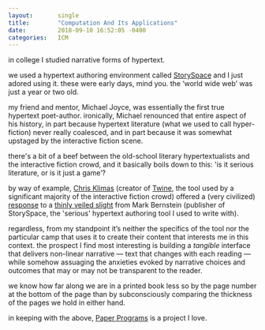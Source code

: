 ```yaml
---
layout:       single
title:        "Computation And Its Applications"
date:         2018-09-10 16:52:05 -0400
categories:   ICM
---
```


in college I studied narrative forms of hypertext.

we used a hypertext authoring environment called [StorySpace](https://www.eastgate.com/storyspace/) and I just adored using it. these were early days, mind you. the ‘world wide web’ was just a year or two old.

my friend and mentor, Michael Joyce, was essentially the first true hypertext poet-author. ironically, Michael renounced that entire aspect of his history, in part because hypertext literature (what we used to call hyper-fiction) never really coalesced, and in part because it was somewhat upstaged by the interactive fiction scene.

there's a bit of a beef between the old-school literary hypertextualists and the interactive fiction crowd, and it basically boils down to this: 'is it serious literature, or is it just a game’?

by way of example, [Chris Klimas](https://chrisklimas.com/) (creator of [Twine](https://twinery.org/), the tool used by a significant majority of the interactive fiction crowd) offered a (very civilized) [response](https://chrisklimas.com/the-economy-of-twine/) to a [thinly veiled slight](https://publishingperspectives.com/2014/02/exprima-talks-reading-hypertext-with-mark-berstein/) from Mark Bernstein (publisher of StorySpace, the 'serious' hypertext authoring tool I used to write with).

regardless, from my standpoint it’s neither the specifics of the tool nor the particular camp that uses it to create their content that interests me in this context. the prospect I find most interesting is building a *tangible* interface that delivers non-linear narrative — text that changes with each reading — while somehow assuaging the anxieties evoked by narrative choices and outcomes that may or may not be transparent to the reader.

we know how far along we are in a printed book less so by the page number at the bottom of the page than by subconsciously comparing the thickness of the pages we hold in either hand.

in keeping with the above, [Paper Programs](https://paperprograms.org/) is a project I love.
